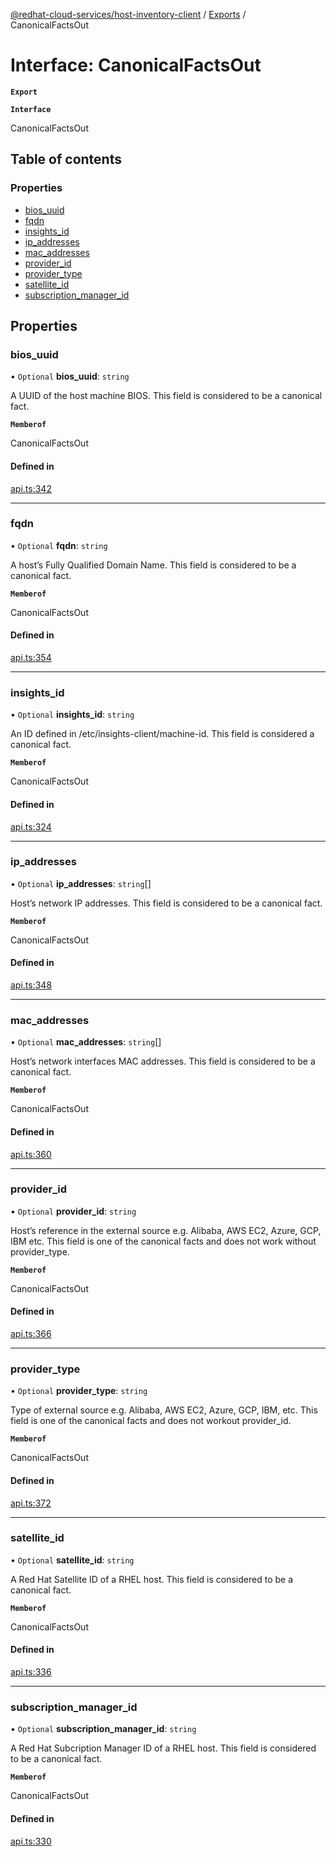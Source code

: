 [@redhat-cloud-services/host-inventory-client](../README.md) / [Exports](../modules.md) / CanonicalFactsOut

# Interface: CanonicalFactsOut

**`Export`**

**`Interface`**

CanonicalFactsOut

## Table of contents

### Properties

- [bios\_uuid](CanonicalFactsOut.md#bios_uuid)
- [fqdn](CanonicalFactsOut.md#fqdn)
- [insights\_id](CanonicalFactsOut.md#insights_id)
- [ip\_addresses](CanonicalFactsOut.md#ip_addresses)
- [mac\_addresses](CanonicalFactsOut.md#mac_addresses)
- [provider\_id](CanonicalFactsOut.md#provider_id)
- [provider\_type](CanonicalFactsOut.md#provider_type)
- [satellite\_id](CanonicalFactsOut.md#satellite_id)
- [subscription\_manager\_id](CanonicalFactsOut.md#subscription_manager_id)

## Properties

### bios\_uuid

• `Optional` **bios\_uuid**: `string`

A UUID of the host machine BIOS.  This field is considered to be a canonical fact.

**`Memberof`**

CanonicalFactsOut

#### Defined in

[api.ts:342](https://github.com/RedHatInsights/javascript-clients/blob/master/packages/host-inventory/api.ts#L342)

___

### fqdn

• `Optional` **fqdn**: `string`

A host’s Fully Qualified Domain Name.  This field is considered to be a canonical fact.

**`Memberof`**

CanonicalFactsOut

#### Defined in

[api.ts:354](https://github.com/RedHatInsights/javascript-clients/blob/master/packages/host-inventory/api.ts#L354)

___

### insights\_id

• `Optional` **insights\_id**: `string`

An ID defined in /etc/insights-client/machine-id. This field is considered a canonical fact.

**`Memberof`**

CanonicalFactsOut

#### Defined in

[api.ts:324](https://github.com/RedHatInsights/javascript-clients/blob/master/packages/host-inventory/api.ts#L324)

___

### ip\_addresses

• `Optional` **ip\_addresses**: `string`[]

Host’s network IP addresses.  This field is considered to be a canonical fact.

**`Memberof`**

CanonicalFactsOut

#### Defined in

[api.ts:348](https://github.com/RedHatInsights/javascript-clients/blob/master/packages/host-inventory/api.ts#L348)

___

### mac\_addresses

• `Optional` **mac\_addresses**: `string`[]

Host’s network interfaces MAC addresses.  This field is considered to be a canonical fact.

**`Memberof`**

CanonicalFactsOut

#### Defined in

[api.ts:360](https://github.com/RedHatInsights/javascript-clients/blob/master/packages/host-inventory/api.ts#L360)

___

### provider\_id

• `Optional` **provider\_id**: `string`

Host’s reference in the external source e.g. Alibaba, AWS EC2, Azure, GCP, IBM etc. This field is one of the canonical facts and does not work without provider_type.

**`Memberof`**

CanonicalFactsOut

#### Defined in

[api.ts:366](https://github.com/RedHatInsights/javascript-clients/blob/master/packages/host-inventory/api.ts#L366)

___

### provider\_type

• `Optional` **provider\_type**: `string`

Type of external source e.g. Alibaba, AWS EC2, Azure, GCP, IBM, etc. This field is one of the canonical facts and does not workout provider_id.

**`Memberof`**

CanonicalFactsOut

#### Defined in

[api.ts:372](https://github.com/RedHatInsights/javascript-clients/blob/master/packages/host-inventory/api.ts#L372)

___

### satellite\_id

• `Optional` **satellite\_id**: `string`

A Red Hat Satellite ID of a RHEL host.  This field is considered to be a canonical fact.

**`Memberof`**

CanonicalFactsOut

#### Defined in

[api.ts:336](https://github.com/RedHatInsights/javascript-clients/blob/master/packages/host-inventory/api.ts#L336)

___

### subscription\_manager\_id

• `Optional` **subscription\_manager\_id**: `string`

A Red Hat Subcription Manager ID of a RHEL host.  This field is considered to be a canonical fact.

**`Memberof`**

CanonicalFactsOut

#### Defined in

[api.ts:330](https://github.com/RedHatInsights/javascript-clients/blob/master/packages/host-inventory/api.ts#L330)
